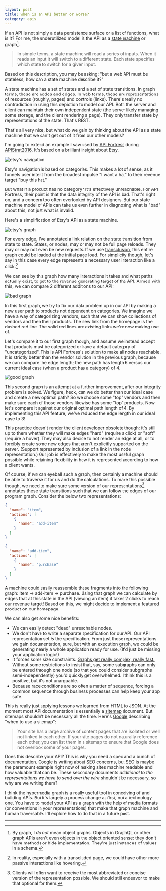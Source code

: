 ```yaml
---
layout: post
title: when is an API better or worse?
category: apis
---
```


If an API is not simply a data persistence surface or a list of functions,
what is it? For me, the underutilized model is the API as a [state
machine](http://blog.markshead.com/869/state-machines-computer-science/)
or graph[^graph].

> In simple terms, a state machine will read a series of inputs. When it
> reads an input it will switch to a different state. Each state
> specifies which state to switch for a given input.

Based on this description, you may be asking: "but a web API must be
stateless, how can a state machine describe it?"

A state machine has a set of states and a set of state transitions. In
graph terms, these are nodes and edges. In web terms, these are
representations of resources (roughly, pages) and controls (links).
There's really no contradiction in using this depiction to model our API.
Both the server and client can maintain their own independent state (the
server likely managing some storage, and the client rendering a page).
They only transfer state by representations of the state. That's REST.

That's all very nice, but what do we gain by thinking about the API as
a state machine that we can't get out of it from our other models?

I'm going to extend an example I saw used by [API
Fortress](http://apifortress.com/) during
[APIStrat2016](boston2016.apistrat.com/schedule/). It's based on
a brilliant insight about Etsy.

![etsy's navigation](/images/etsy_navigation.gif)

Etsy's navigation is based on categories. This makes a lot of sense, as it
funnels user intent from the broadest impulse "I want a hat" to their
revenue target "buy this hat."

But what if a product has no category? It's effectively unreachable. For
API Fortress, their point is that the data integrity of the API is bad.
That's right on, and a concern too often overlooked by API designers. But
our state machine model of APIs can take us even further in diagnosing
what is "bad" about this, not just what is invalid.

Here's a simplification of Etsy's API as a state machine.

![etsy's graph](/images/etsy_graph.svg)

For every edge, I've annotated a link relation on the state transition
from state to state. States, or nodes, may or may not be full page
reloads. They may or may not even be new requests. If we use
[transclusion](https://en.wikipedia.org/wiki/Transclusion#Implementation_on_the_Web),
this entire graph could be loaded at the initial page load. For simplicity
though, let's say in this case every edge represents a necessary user
interaction like a click.[^hover]

We can see by this graph how many interactions it takes and what paths
actually exist, to get to the revenue generating target of the API. Armed
with this, we can compare 2 different additions to our API:

![bad graph](/images/bad_etsy_graph.svg)

In this first graph, we try to fix our data problem up in our API by
making a new user path to products not dependent on categories. We imagine
we have a way of categorizing vendors, such that we can show collections
of vendors and then their products. The new link from the homepage is the
dashed red line. The solid red lines are existing links we're now making
use of.

Let's compare it to our first graph though, and assume we instead accept
that products must be categorized or have a default category of
"uncategorized". This is API Fortress's solution to make all nodes
reachable. It is strictly better than the vendor solution in the previous
graph, because we can compare the edge length; the new path has length
6 versus our current ideal case (when a product has a category) of 4.

![good graph](/images/good_etsy_graph.svg)

This second graph is an attempt at a further improvement, after our
integrity problem is solved. We figure, heck, can we do better than our
ideal case and create a new optimal path? So we choose some "top" vendors
and then make sure each of those vendors likewise has some "top" products.
Now let's compare it against our original optimal path length of 4. By
implementing this API feature, we've reduced the edge length in our ideal
case to 3!

This practice doesn't render the client developer obsolete though: it's
still up to them whether they will make edges "hard" (require a click) or
"soft" (require a hover). They may also decide to not render an edge at
all, or to forcibly create some new edges that aren't explicitly supported
on the server. (Support represented by inclusion of a link in the node
representation.) Our job is effectively to make the most useful graph
possible while retaining flexibility in how it is represented according to
how a client wants.

Of course, if _we_ can eyeball such a graph, then certainly a machine
should be able to traverse it for us and do the calculations. To make this
possible though, we need to make sure some version of our
representations[^version] annotates these state transitions such that we
can follow the edges of our program graph. Consider the below two
representations:

```json
{
  "name": "item",
  "actions": [
    {
      "name": "add-item"
    }
  ]
}
```
```json
{
  "name": "add-item",
  "actions": [
    {
      "name": "purchase"
    }
  ]
}
```

A machine could easily reassemble these fragments into the following
graph: item → add-item → purchase. Using that graph we can calculate by
edges that at this state in the API (viewing an item) it takes 2 clicks to
reach our revenue target! Based on this, we might decide to implement
a featured product on our homepage.

We can also get some nice benefits:

* We can easily detect "dead" unreachable nodes.
* We don't have to write a separate specification for our API. Our API
   representation set _is_ the specification. From just those
   representations we gain documentation, sure, but with an execution
   graph, we could be generating nearly a whole application ready for use.
   (It'd just be missing your application logic!)
* It forces some size constraints. [Graphs get really complex, really
   fast.](https://i.stack.imgur.com/JxZGM.png) Without some restrictions
   to insist that, say, some subgraphs can only be entered through one
   node (so that you could consider subgraphs semi-independently) you'd
   quickly get overwhelmed. I think this is a positive, but it's not
   unarguable.
* Because race conditions are so often a matter of sequence, forcing
   a common sequence through business processes can help keep your app
   safe.

This is really just applying lessons we learned from HTML to JSON. At the
moment most API documentation is essentially
a [sitemap](https://www.sitemaps.org/protocol.html) document. But sitemaps
shouldn't be necessary all the time. Here's
[Google](https://support.google.com/webmasters/answer/156184?hl=en&from=40318&rd=1)
describing "when to use a sitemap":

> Your site has a large archive of content pages that are isolated or well
> not linked to each other. If your site pages do not naturally reference
> each other, you can list them in a sitemap to ensure that Google does
> not overlook some of your pages.

Does this describe your API? This is why you need a spec and a bunch of
documentation. Google is writing about SEO concerns, but SEO is maybe the
paramount example right now of making sites machine readable and how
valuable that can be. These secondary documents _additional to the
representations we have to send over the wire_ shouldn't be necessary, so
why are we writing them?

I think the hypermedia graph is a really useful tool in conceiving of and
building APIs. But it's largely a process change at first, not
a technology one. You have to model your API as a graph with the help of
media formats (or conventions in your representations) that make that
graph machine and human traversable. I'll explore how to do that in
a future post.

---

[^graph]: By graph, I _do not_ mean object graphs. Objects in GraphQL or other graph APIs aren't even objects in the object oriented sense: they don't have methods or hide implementation. They're just instances of values in a schema.
[^hover]: In reality, especially with a transcluded page, we could have other more passive interactions like hovering.
[^version]: Clients will often want to receive the most abbreviated or concise version of the representation possible. We should still endeavor to make that optional for them.

